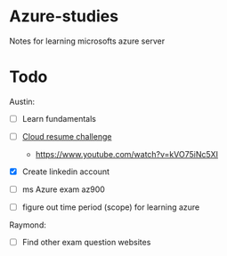 # Azure-studies
Notes for learning microsofts azure server

# Todo

Austin: 

- [ ] Learn fundamentals

- [ ] [Cloud resume challenge](https://cloudresumechallenge.dev/docs/the-challenge/)
    * https://www.youtube.com/watch?v=kVO75iNc5XI

- [x] Create linkedin account

- [ ] ms Azure exam az900

- [ ] figure out time period (scope) for learning azure

Raymond:

- [ ] Find other exam question websites
